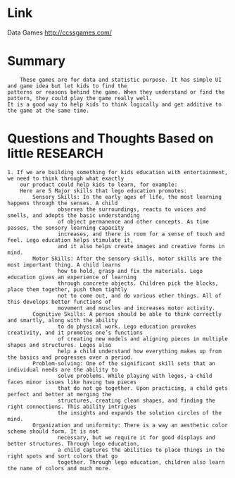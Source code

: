 Link
===============
<p>

Data Games 
http://ccssgames.com/

</p>

Summary
===============
        These games are for data and statistic purpose. It has simple UI and game idea but let kids to find the 
    patterns or reasons behind the game. When they understand or find the pattern, they could play the game really well.
    It is a good way to help kids to think logically and get additive to the game at the same time.
    

Questions and Thoughts Based on little RESEARCH
===============

    1. If we are building something for kids education with entertainment, we need to think through what exactly
        our product could help kids to learn, for example:
        Here are 5 Major skills that lego education promotes:
            Sensory Skills: In the early ages of life, the most learning happens through the senses. A child 
                    observes the surroundings, reacts to voices and smells, and adopts the basic understanding 
                    of object permanence and other concepts. As time passes, the sensory learning capacity
                    increases, and there is room for a sense of touch and feel. Lego education helps stimulate it, 
                    and it also helps create images and creative forms in mind.
            Motor Skills: After the sensory skills, motor skills are the most important thing. A child learns 
                    how to hold, grasp and fix the materials. Lego education gives an experience of learning 
                    through concrete objects. Children pick the blocks, place them together, push them tightly 
                    not to come out, and do various other things. All of this develops better functions of 
                    movement and muscles and increases motor activity.
            Cognitive Skills: A person should be able to think correctly and smartly, along with the ability 
                    to do physical work. Lego education provokes creativity, and it promotes one’s functions 
                    of creating new models and aligning pieces in multiple shapes and structures. Legos also 
                    help a child understand how everything makes up from the basics and progresses over a period.
            Problem-solving: One of the significant skill sets that an individual needs are the ability to 
                    solve problems. While playing with legos, a child faces minor issues like having two pieces
                    that do not go together. Upon practicing, a child gets perfect and better at merging the 
                    structures, creating clean shapes, and finding the right connections. This ability intrigues
                    the insights and expands the solution circles of the mind.
            Organization and uniformity: There is a way an aesthetic color scheme should form. It is not 
                    necessary, but we require it for good displays and better structures. Through lego education,
                    a child captures the abilities to place things in the right spots and sort colors that go 
                    together. Through lego education, children also learn the name of colors and much more.

    